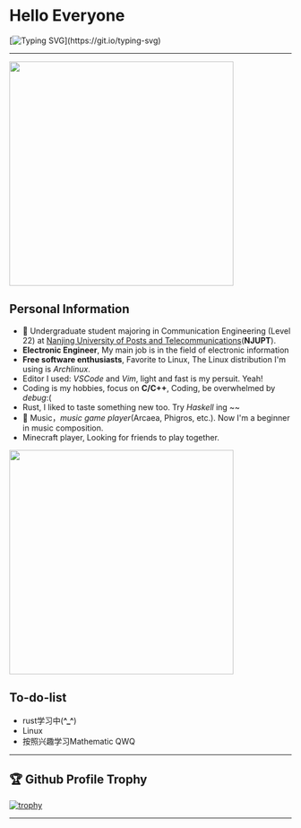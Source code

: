 # Hello Everyone

[![Typing SVG](https://readme-typing-svg.herokuapp.com?font=Fira+Code&pause=1000&random=false&width=450&lines=Welcome+to+feipiao%E2%80%99s+github+homepage.)](https://git.io/typing-svg)

---
<a href="#">
        <img src='https://github-readme-stats.vercel.app/api/top-langs?username=feipiao594&layout=compact' width="400px" />
      </a>
<table align="right" border=0 rules=none>


## Personal Information
- 🔭 Undergraduate student majoring in Communication Engineering (Level 22) at [Nanjing University of Posts and Telecommunications](https://www.njupt.edu.cn/)(**NJUPT**).
- **Electronic Engineer**, My main job is in the field of electronic information
- **Free software enthusiasts**, Favorite to Linux, The Linux distribution I'm using is *Archlinux*.
- Editor I used: *VSCode* and *Vim*, light and fast is my persuit. Yeah!
- Coding is my hobbies, focus on **C/C++**, Coding, be overwhelmed by *debug*:(
- Rust, I liked to taste something new too. Try *Haskell* ing ~~
- 🎵 Music，*music game player*(Arcaea, Phigros, etc.). Now I'm a beginner in music composition.
- Minecraft player, Looking for friends to play together.

<a href="#">
        <img src='https://github-readme-stats.vercel.app/api?username=feipiao594&show_icons=true' width="400px" />
</a>

## To-do-list
- rust学习中(**^_^**)
- Linux
- 按照兴趣学习Mathematic QWQ

---
## 🏆 Github Profile Trophy

[![trophy](https://github-profile-trophy.vercel.app/?username=ryo-ma)](https://github.com/ryo-ma/github-profile-trophy)

---
